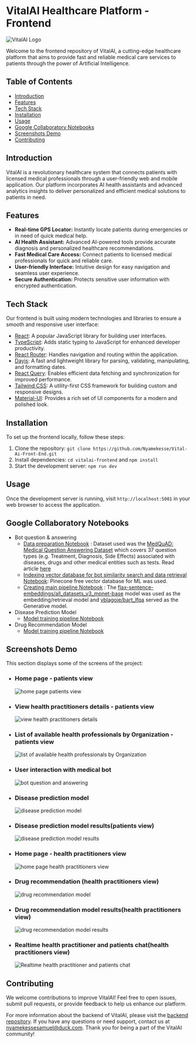 # VitalAI Healthcare Platform - Frontend

![VitalAI Logo](https://github.com/Nyamekesse/Vital-Ai-Front-End/blob/main/src/assets/Vital-Ai-Cover-Logo.png)

Welcome to the frontend repository of VitalAI, a cutting-edge healthcare platform that aims to provide fast and reliable medical care services to patients through the power of Artificial Intelligence.

## Table of Contents

- [Introduction](#introduction)
- [Features](#features)
- [Tech Stack](#tech-stack)
- [Installation](#installation)
- [Usage](#usage)
- [Google Collaboratory Notebooks](#google-collaboratory-notebooks)
- [Screenshots Demo](#screenshots-demo)
- [Contributing](#contributing)

## Introduction

VitalAI is a revolutionary healthcare system that connects patients with licensed medical professionals through a user-friendly web and mobile application. Our platform incorporates AI health assistants and advanced analytics insights to deliver personalized and efficient medical solutions to patients in need.

## Features

- **Real-time GPS Locator:** Instantly locate patients during emergencies or in need of quick medical help.
- **AI Health Assistant:** Advanced AI-powered tools provide accurate diagnosis and personalized healthcare recommendations.
- **Fast Medical Care Access:** Connect patients to licensed medical professionals for quick and reliable care.
- **User-friendly Interface:** Intuitive design for easy navigation and seamless user experience.
- **Secure Authentication:** Protects sensitive user information with encrypted authentication.

## Tech Stack

Our frontend is built using modern technologies and libraries to ensure a smooth and responsive user interface:

- [React](https://reactjs.org/): A popular JavaScript library for building user interfaces.
- [TypeScript](https://www.typescriptlang.org/): Adds static typing to JavaScript for enhanced developer productivity.
- [React Router](https://reactrouter.com/): Handles navigation and routing within the application.
- [Dayjs](https://day.js.org/): A fast and lightweight library for parsing, validating, manipulating, and formatting dates.
- [React Query](https://react-query.tanstack.com/): Enables efficient data fetching and synchronization for improved performance.
- [Tailwind CSS](https://tailwindcss.com/): A utility-first CSS framework for building custom and responsive designs.
- [Material-UI](https://material-ui.com/): Provides a rich set of UI components for a modern and polished look.

## Installation

To set up the frontend locally, follow these steps:

1. Clone the repository: `git clone https://github.com/Nyamekesse/Vital-Ai-Front-End.git`
2. Install dependencies: `cd vitalai-frontend` and `npm install`
3. Start the development server: `npm run dev`

## Usage

Once the development server is running, visit `http://localhost:5001` in your web browser to access the application.

## Google Collaboratory Notebooks

- Bot question & answering
  - [Data preparation Notebook](https://colab.research.google.com/drive/18dXUDKdarpcXZlK2R7wbHfyiyFAN0MvY?usp=sharing) : Dataset used was the [MedQuAD: Medical Question Answering Dataset](https://github.com/abachaa/MedQuAD) which covers 37 question types (e.g. Treatment, Diagnosis, Side Effects) associated with diseases, drugs and other medical entities such as tests. Read article [here](https://bmcbioinformatics.biomedcentral.com/articles/10.1186/s12859-019-3119-4)
  - [Indexing vector database for bot similarity search and data retrieval Notebook](https://colab.research.google.com/drive/10EfE9zrz1YEdcu5Q5P180B7XJ4z83Rly?usp=sharing): Pinecone free vector database for ML was used.
  - [Creating main pipeline Notebook](https://colab.research.google.com/drive/1ZfKUVmX8GhHVg2MVW9eP5oL-gQi3kYCF?usp=sharing) : The [flax-sentence-embeddings/all_datasets_v3_mpnet-base](https://huggingface.co/flax-sentence-embeddings/all_datasets_v3_mpnet-base) model was used as the embedding/retrieval model and [vblagoje/bart_lfqa](https://huggingface.co/vblagoje/bart_lfqa) served as the Generative model.
- Disease Prediction Model
  - [Model training pipeline Notebook](https://colab.research.google.com/drive/18GmMeqdUChZXgraFwMOwqvDDOpb844LW?usp=sharing)
- Drug Recommendation Model
  - [Model training pipeline Notebook](https://colab.research.google.com/drive/1juxP9vLY1gsYKrUzcgyO4c2530gA_S6A?usp=sharing)

## Screenshots Demo

This section displays some of the screens of the project:

- ### Home page - patients view

  ![home page patients view](https://github.com/Nyamekesse/Vital-Ai-Front-End/blob/main/screenshots/home-screen.png)

- ### View health practitioners details - patients view

  ![view health practitioners details](https://github.com/Nyamekesse/Vital-Ai-Front-End/blob/main/screenshots/doctor-details-view.png)

- ### List of available health professionals by Organization - patients view

  ![list of available health professionals by Organization](https://github.com/Nyamekesse/Vital-Ai-Front-End/blob/main/screenshots/list-of-doctors-by-organization.png)

- ### User interaction with medical bot

  ![bot question and answering](https://github.com/Nyamekesse/Vital-Ai-Front-End/blob/main/screenshots/bot-interactions.png)

- ### Disease prediction model

  ![disease prediction model](https://github.com/Nyamekesse/Vital-Ai-Front-End/blob/main/screenshots/prediction-selected-symtoms.png)

- ### Disease prediction model results(patients view)

  ![disease prediction model results](https://github.com/Nyamekesse/Vital-Ai-Front-End/blob/main/screenshots/prediction-results.png)

- ### Home page - health practitioners view

  ![home page health practitioners view](https://github.com/Nyamekesse/Vital-Ai-Front-End/blob/main/screenshots/doctor-hompage.png)

- ### Drug recommendation (health practitioners view)

  ![drug recommendation model](https://github.com/Nyamekesse/Vital-Ai-Front-End/blob/main/screenshots/drug-recommendation-selected.png)

- ### Drug recommendation model results(health practitioners view)

  ![drug recommendation model results](https://github.com/Nyamekesse/Vital-Ai-Front-End/blob/main/screenshots/drug-prediction-results.png)

- ### Realtime health practitioner and patients chat(health practitioners view)

  ![Realtime health practitioner and patients chat](https://github.com/Nyamekesse/Vital-Ai-Front-End/blob/main/screenshots/real-time-chat.png)

## Contributing

We welcome contributions to improve VitalAI! Feel free to open issues, submit pull requests, or provide feedback to help us enhance our platform.

For more information about the backend of VitalAI, please visit the [backend repository]('https://github.com/Vital-Ai-GH/backend-server'). If you have any questions or need support, contact us at [nyamekessesamuel@duck.com](mailto:nyamekessesamuel@duck.com). Thank you for being a part of the VitalAI community!
